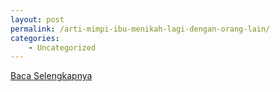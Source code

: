 ```yaml
---
layout: post
permalink: /arti-mimpi-ibu-menikah-lagi-dengan-orang-lain/
categories:
    - Uncategorized
---
```


[Baca Selengkapnya](/04)